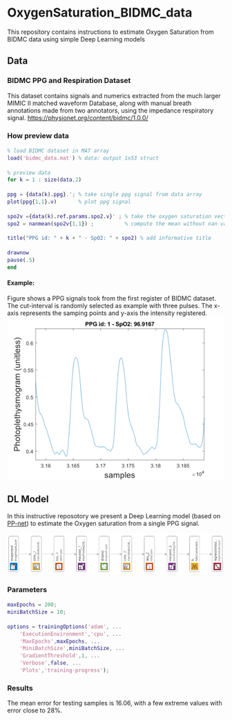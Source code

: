 # OxygenSaturation_BIDMC_data
This repository contains instructions to estimate Oxygen Saturation from BIDMC data using simple Deep Learning models


## Data
### BIDMC PPG and Respiration Dataset
This dataset contains signals and numerics extracted from the much larger MIMIC II matched waveform Database, along with manual breath annotations made from two annotators, using the impedance respiratory signal.
https://physionet.org/content/bidmc/1.0.0/

### How preview data
```matlab
% load BIDMC dataset in MAT array
load('bidmc_data.mat') % data: output 1x53 struct 

% preview data
for k = 1 : size(data,2)
    
ppg = {data(k).ppg}.'; % take single ppg signal from data array
plot(ppg{1,1}.v)       % plot ppg signal

spo2v ={data(k).ref.params.spo2.v}' ; % take the oxygen saturation vector
spo2 = nanmean(spo2v{1,1}) ;          % compute the mean without nan values

title("PPG id: " + k + " - SpO2: " + spo2) % add informative title

drawnow 
pause(.5)
end
```

#### Example:
Figure shows a PPG signals took from the first register of BIDMC dataset. The cut-interval is randomly selected as example with three pulses. The x-axis represents the samping points and y-axis the intensity registered.
![PPG signal from BIDMC dataset](https://github.com/MAlvarezN/OxygenSaturation_BIDMC_data/blob/553684e8563484b63c21b6b571f4b1715a832f29/sample_PPGsignal.png)

## DL Model
In this instructive reposotory we present a Deep Learning model (based on [PP-net](https://doi.org/10.1109/JSEN.2020.2990864)) to estimate the Oxygen saturation from a single PPG signal.

![Example DL model](https://github.com/MAlvarezN/OxygenSaturation_BIDMC_data/blob/14c87e105f57e630471ece22c3208e59ad23e67a/ModelBasedPPNet_h.PNG)

### Parameters

```matlab
maxEpochs = 200;
miniBatchSize = 10;

options = trainingOptions('adam', ...
    'ExecutionEnvironment','cpu', ...
    'MaxEpochs',maxEpochs, ...
    'MiniBatchSize',miniBatchSize, ...
    'GradientThreshold',1, ...
    'Verbose',false, ...
    'Plots','training-progress');
```
### Results
The mean error for testing samples is 16.06, with a few extreme values with error close to 28%.

